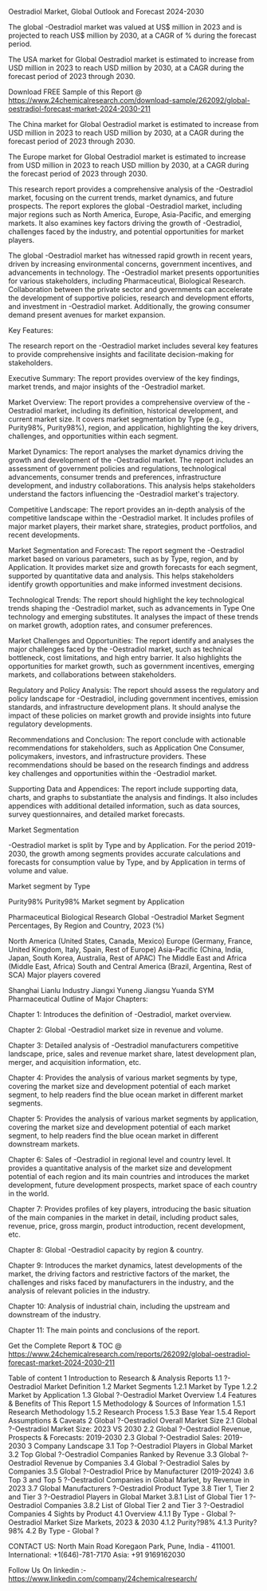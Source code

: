 Oestradiol Market, Global Outlook and Forecast 2024-2030

The global -Oestradiol market was valued at US$ million in 2023 and is projected to reach US$ million by 2030, at a CAGR of % during the forecast period.

The USA market for Global Oestradiol market is estimated to increase from USD million in 2023 to reach USD million by 2030, at a CAGR during the forecast period of 2023 through 2030.

Download FREE Sample of this Report @ https://www.24chemicalresearch.com/download-sample/262092/global-oestradiol-forecast-market-2024-2030-211

The China market for Global Oestradiol market is estimated to increase from USD million in 2023 to reach USD million by 2030, at a CAGR during the forecast period of 2023 through 2030.

The Europe market for Global Oestradiol market is estimated to increase from USD million in 2023 to reach USD million by 2030, at a CAGR during the forecast period of 2023 through 2030.

This research report provides a comprehensive analysis of the -Oestradiol market, focusing on the current trends, market dynamics, and future prospects. The report explores the global -Oestradiol market, including major regions such as North America, Europe, Asia-Pacific, and emerging markets. It also examines key factors driving the growth of -Oestradiol, challenges faced by the industry, and potential opportunities for market players.

The global -Oestradiol market has witnessed rapid growth in recent years, driven by increasing environmental concerns, government incentives, and advancements in technology. The -Oestradiol market presents opportunities for various stakeholders, including Pharmaceutical, Biological Research. Collaboration between the private sector and governments can accelerate the development of supportive policies, research and development efforts, and investment in -Oestradiol market. Additionally, the growing consumer demand present avenues for market expansion.

Key Features:

The research report on the -Oestradiol market includes several key features to provide comprehensive insights and facilitate decision-making for stakeholders.

Executive Summary: The report provides overview of the key findings, market trends, and major insights of the -Oestradiol market.

Market Overview: The report provides a comprehensive overview of the -Oestradiol market, including its definition, historical development, and current market size. It covers market segmentation by Type (e.g., Purity98%, Purity98%), region, and application, highlighting the key drivers, challenges, and opportunities within each segment.

Market Dynamics: The report analyses the market dynamics driving the growth and development of the -Oestradiol market. The report includes an assessment of government policies and regulations, technological advancements, consumer trends and preferences, infrastructure development, and industry collaborations. This analysis helps stakeholders understand the factors influencing the -Oestradiol market's trajectory.

Competitive Landscape: The report provides an in-depth analysis of the competitive landscape within the -Oestradiol market. It includes profiles of major market players, their market share, strategies, product portfolios, and recent developments.

Market Segmentation and Forecast: The report segment the -Oestradiol market based on various parameters, such as by Type, region, and by Application. It provides market size and growth forecasts for each segment, supported by quantitative data and analysis. This helps stakeholders identify growth opportunities and make informed investment decisions.

Technological Trends: The report should highlight the key technological trends shaping the -Oestradiol market, such as advancements in Type One technology and emerging substitutes. It analyses the impact of these trends on market growth, adoption rates, and consumer preferences.

Market Challenges and Opportunities: The report identify and analyses the major challenges faced by the -Oestradiol market, such as technical bottleneck, cost limitations, and high entry barrier. It also highlights the opportunities for market growth, such as government incentives, emerging markets, and collaborations between stakeholders.

Regulatory and Policy Analysis: The report should assess the regulatory and policy landscape for -Oestradiol, including government incentives, emission standards, and infrastructure development plans. It should analyse the impact of these policies on market growth and provide insights into future regulatory developments.

Recommendations and Conclusion: The report conclude with actionable recommendations for stakeholders, such as Application One Consumer, policymakers, investors, and infrastructure providers. These recommendations should be based on the research findings and address key challenges and opportunities within the -Oestradiol market.

Supporting Data and Appendices: The report include supporting data, charts, and graphs to substantiate the analysis and findings. It also includes appendices with additional detailed information, such as data sources, survey questionnaires, and detailed market forecasts.

Market Segmentation

-Oestradiol market is split by Type and by Application. For the period 2019-2030, the growth among segments provides accurate calculations and forecasts for consumption value by Type, and by Application in terms of volume and value.

Market segment by Type

Purity98%
Purity98%
Market segment by Application

Pharmaceutical
Biological Research
Global -Oestradiol Market Segment Percentages, By Region and Country, 2023 (%)

North America (United States, Canada, Mexico)
Europe (Germany, France, United Kingdom, Italy, Spain, Rest of Europe)
Asia-Pacific (China, India, Japan, South Korea, Australia, Rest of APAC)
The Middle East and Africa (Middle East, Africa)
South and Central America (Brazil, Argentina, Rest of SCA)
Major players covered

Shanghai Lianlu Industry
Jiangxi Yuneng
Jiangsu Yuanda SYM Pharmaceutical
Outline of Major Chapters:

Chapter 1: Introduces the definition of -Oestradiol, market overview.

Chapter 2: Global -Oestradiol market size in revenue and volume.

Chapter 3: Detailed analysis of -Oestradiol manufacturers competitive landscape, price, sales and revenue market share, latest development plan, merger, and acquisition information, etc.

Chapter 4: Provides the analysis of various market segments by type, covering the market size and development potential of each market segment, to help readers find the blue ocean market in different market segments.

Chapter 5: Provides the analysis of various market segments by application, covering the market size and development potential of each market segment, to help readers find the blue ocean market in different downstream markets.

Chapter 6: Sales of -Oestradiol in regional level and country level. It provides a quantitative analysis of the market size and development potential of each region and its main countries and introduces the market development, future development prospects, market space of each country in the world.

Chapter 7: Provides profiles of key players, introducing the basic situation of the main companies in the market in detail, including product sales, revenue, price, gross margin, product introduction, recent development, etc.

Chapter 8: Global -Oestradiol capacity by region & country.

Chapter 9: Introduces the market dynamics, latest developments of the market, the driving factors and restrictive factors of the market, the challenges and risks faced by manufacturers in the industry, and the analysis of relevant policies in the industry.

Chapter 10: Analysis of industrial chain, including the upstream and downstream of the industry.

Chapter 11: The main points and conclusions of the report.

Get the Complete Report & TOC @ https://www.24chemicalresearch.com/reports/262092/global-oestradiol-forecast-market-2024-2030-211

Table of content
1 Introduction to Research & Analysis Reports
1.1 ?-Oestradiol Market Definition
1.2 Market Segments
1.2.1 Market by Type
1.2.2 Market by Application
1.3 Global ?-Oestradiol Market Overview
1.4 Features & Benefits of This Report
1.5 Methodology & Sources of Information
1.5.1 Research Methodology
1.5.2 Research Process
1.5.3 Base Year
1.5.4 Report Assumptions & Caveats
2 Global ?-Oestradiol Overall Market Size
2.1 Global ?-Oestradiol Market Size: 2023 VS 2030
2.2 Global ?-Oestradiol Revenue, Prospects & Forecasts: 2019-2030
2.3 Global ?-Oestradiol Sales: 2019-2030
3 Company Landscape
3.1 Top ?-Oestradiol Players in Global Market
3.2 Top Global ?-Oestradiol Companies Ranked by Revenue
3.3 Global ?-Oestradiol Revenue by Companies
3.4 Global ?-Oestradiol Sales by Companies
3.5 Global ?-Oestradiol Price by Manufacturer (2019-2024)
3.6 Top 3 and Top 5 ?-Oestradiol Companies in Global Market, by Revenue in 2023
3.7 Global Manufacturers ?-Oestradiol Product Type
3.8 Tier 1, Tier 2 and Tier 3 ?-Oestradiol Players in Global Market
3.8.1 List of Global Tier 1 ?-Oestradiol Companies
3.8.2 List of Global Tier 2 and Tier 3 ?-Oestradiol Companies
4 Sights by Product
4.1 Overview
4.1.1 By Type - Global ?-Oestradiol Market Size Markets, 2023 & 2030
4.1.2 Purity?98%
4.1.3 Purity?98%
4.2 By Type - Global ?

CONTACT US:
North Main Road Koregaon Park, Pune, India - 411001.
International: +1(646)-781-7170
Asia: +91 9169162030

Follow Us On linkedin :- https://www.linkedin.com/company/24chemicalresearch/
